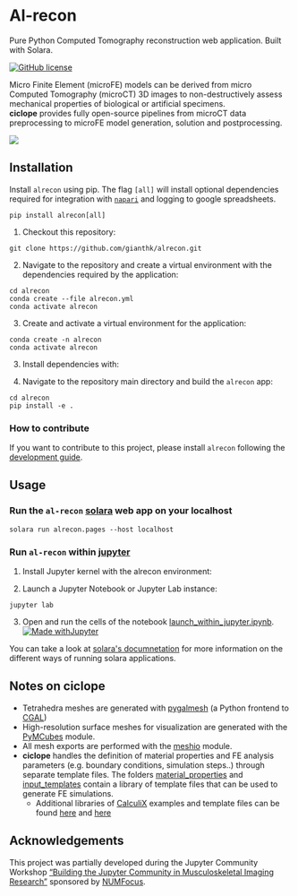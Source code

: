 # Al-recon
Pure Python Computed Tomography reconstruction web application. Built with Solara.

[![GitHub license](https://img.shields.io/github/license/gianthk/alrecon)](https://github.com/gianthk/alrecon/blob/master/LICENSE)

Micro Finite Element (microFE) models can be derived from micro Computed Tomography (microCT) 3D images to non-destructively assess mechanical properties of biological or artificial specimens. <br />
**ciclope** provides fully open-source pipelines from microCT data preprocessing to microFE model generation, solution and postprocessing. <br />

![](docs/alrecon_home.gif)

## Installation
Install `alrecon` using pip. The flag `[all]` will install optional dependencies required for integration with [`napari`](https://napari.org) and logging to google spreadsheets.
```commandline
pip install alrecon[all]
```
1. Checkout this repository:
```commandline
git clone https://github.com/gianthk/alrecon.git
```
2. Navigate to the repository and create a virtual environment with the dependencies required by the application:
```commandline
cd alrecon
conda create --file alrecon.yml
conda activate alrecon
```
3. Create and activate a virtual environment for the application:
```commandline
conda create -n alrecon
conda activate alrecon
```
3. Install dependencies with:

3. Navigate to the repository main directory and build the `alrecon` app:
```commandline
cd alrecon
pip install -e .
```

### How to contribute
If you want to contribute to this project, please install `alrecon` following the [development guide](development.md).

## Usage
### Run the `al-recon` [solara](https://solara.dev/api/file_browser) web app on your localhost
```commandline
solara run alrecon.pages --host localhost
```
### Run `al-recon` within [jupyter](https://solara.dev/api/file_browser)
1. Install Jupyter kernel with the alrecon environment:

2. Launch a Jupyter Notebook or Jupyter Lab instance:
```commandline
jupyter lab
```

3. Open and run the cells of the notebook [launch_within_jupyter.ipynb](launch_within_jupyter.ipynb). [![Made withJupyter](https://img.shields.io/badge/Made%20with-Jupyter-orange?style=for-the-badge&logo=Jupyter)](launch_within_jupyter.ipynb)

You can take a look at [solara's documnetation](https://solara.dev/api) for more information on the different ways of running solara applications.

## Notes on ciclope
* Tetrahedra meshes are generated with [pygalmesh](https://github.com/nschloe/pygalmesh) (a Python frontend to [CGAL](https://www.cgal.org/))
* High-resolution surface meshes for visualization are generated with the [PyMCubes](https://github.com/pmneila/PyMCubes) module.
* All mesh exports are performed with the [meshio](https://github.com/nschloe/meshio) module.
* **ciclope** handles the definition of material properties and FE analysis parameters (e.g. boundary conditions, simulation steps..) through separate template files. The folders [material_properties](/material_properties) and [input_templates](/input_templates) contain a library of template files that can be used to generate FE simulations.
  * Additional libraries of [CalculiX](https://github.com/calculix) examples and template files can be found [here](https://github.com/calculix/examples) and [here](https://github.com/calculix/mkraska)

## Acknowledgements
This project was partially developed during the Jupyter Community Workshop [“Building the Jupyter Community in Musculoskeletal Imaging Research”](https://github.com/JCMSK/2022_JCW) sponsored by [NUMFocus](https://numfocus.org/).